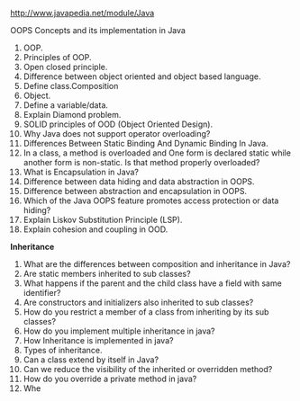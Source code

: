 http://www.javapedia.net/module/Java

OOPS Concepts and its implementation in Java
1. OOP.
2. Principles of OOP.
3. Open closed principle.
4. Difference between object oriented and object based language.
5. Define class.Composition
6. Object.
7. Define a variable/data.
8. Explain Diamond problem.
9. SOLID principles of OOD (Object Oriented Design).
10. Why Java does not support operator overloading?
11. Differences Between Static Binding And Dynamic Binding In Java.
12. In a class, a method is overloaded and One form is declared static while another form is non-static. Is that method properly overloaded?
13. What is Encapsulation in Java?
14. Difference between data hiding and data abstraction in OOPS.
15. Difference between abstraction and encapsulation in OOPS.
16. Which of the Java OOPS feature promotes access protection or data hiding?
17. Explain Liskov Substitution Principle (LSP).
18. Explain cohesion and coupling in OOD.

**Inheritance**
1. What are the differences between composition and inheritance in Java?
2. Are static members inherited to sub classes?
3. What happens if the parent and the child class have a field with same identifier?
4. Are constructors and initializers also inherited to sub classes?
5. How do you restrict a member of a class from inheriting by its sub classes?
6. How do you implement multiple inheritance in java?
7. How Inheritance is implemented in java?
8. Types of inheritance.
9. Can a class extend by itself in Java?
10. Can we reduce the visibility of the inherited or overridden method?
11. How do you override a private method in java?
12. Whe